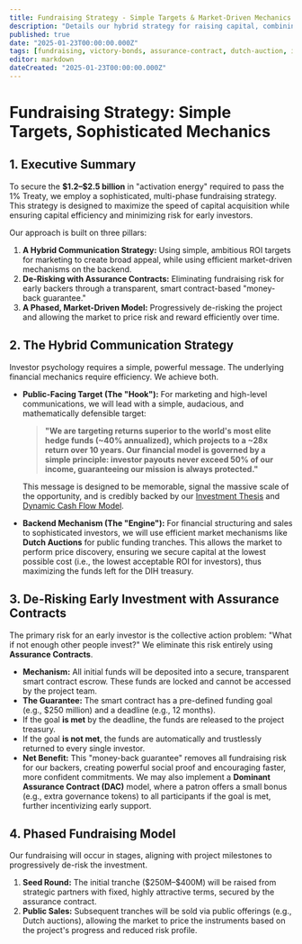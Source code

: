 ```yaml
---
title: Fundraising Strategy - Simple Targets & Market-Driven Mechanics
description: "Details our hybrid strategy for raising capital, combining simple, ambitious ROI targets for marketing with efficient market-driven pricing and de-risked assurance contracts."
published: true
date: "2025-01-23T00:00:00.000Z"
tags: [fundraising, victory-bonds, assurance-contract, dutch-auction, investment-strategy]
editor: markdown
dateCreated: "2025-01-23T00:00:00.000Z"
---
```


# Fundraising Strategy: Simple Targets, Sophisticated Mechanics

## 1. Executive Summary

To secure the **\$1.2–\$2.5 billion** in "activation energy" required to pass the 1% Treaty, we employ a sophisticated, multi-phase fundraising strategy. This strategy is designed to maximize the speed of capital acquisition while ensuring capital efficiency and minimizing risk for early investors.

Our approach is built on three pillars:

1.  **A Hybrid Communication Strategy:** Using simple, ambitious ROI targets for marketing to create broad appeal, while using efficient market-driven mechanisms on the backend.
2.  **De-Risking with Assurance Contracts:** Eliminating fundraising risk for early backers through a transparent, smart contract-based "money-back guarantee."
3.  **A Phased, Market-Driven Model:** Progressively de-risking the project and allowing the market to price risk and reward efficiently over time.

## 2. The Hybrid Communication Strategy

Investor psychology requires a simple, powerful message. The underlying financial mechanics require efficiency. We achieve both.

- **Public-Facing Target (The "Hook"):** For marketing and high-level communications, we will lead with a simple, audacious, and mathematically defensible target:

  > **"We are targeting returns superior to the world's most elite hedge funds (~40% annualized), which projects to a ~28x return over 10 years. Our financial model is governed by a simple principle: investor payouts never exceed 50% of our income, guaranteeing our mission is always protected."**

  This message is designed to be memorable, signal the massive scale of the opportunity, and is credibly backed by our [Investment Thesis](./victory-bond-investment-thesis.md) and [Dynamic Cash Flow Model](./dih-treasury-cash-flow-model.md).

- **Backend Mechanism (The "Engine"):** For financial structuring and sales to sophisticated investors, we will use efficient market mechanisms like **Dutch Auctions** for public funding tranches. This allows the market to perform price discovery, ensuring we secure capital at the lowest possible cost (i.e., the lowest acceptable ROI for investors), thus maximizing the funds left for the DIH treasury.

## 3. De-Risking Early Investment with Assurance Contracts

The primary risk for an early investor is the collective action problem: "What if not enough other people invest?" We eliminate this risk entirely using **Assurance Contracts**.

- **Mechanism:** All initial funds will be deposited into a secure, transparent smart contract escrow. These funds are locked and cannot be accessed by the project team.
- **The Guarantee:** The smart contract has a pre-defined funding goal (e.g., \$250 million) and a deadline (e.g., 12 months).
- If the goal **is met** by the deadline, the funds are released to the project treasury.
- If the goal **is not met**, the funds are automatically and trustlessly returned to every single investor.
- **Net Benefit:** This "money-back guarantee" removes all fundraising risk for our backers, creating powerful social proof and encouraging faster, more confident commitments. We may also implement a **Dominant Assurance Contract (DAC)** model, where a patron offers a small bonus (e.g., extra governance tokens) to all participants if the goal is met, further incentivizing early support.

## 4. Phased Fundraising Model

Our fundraising will occur in stages, aligning with project milestones to progressively de-risk the investment.

1.  **Seed Round:** The initial tranche (\$250M–\$400M) will be raised from strategic partners with fixed, highly attractive terms, secured by the assurance contract.
2.  **Public Sales:** Subsequent tranches will be sold via public offerings (e.g., Dutch auctions), allowing the market to price the instruments based on the project's progress and reduced risk profile.

